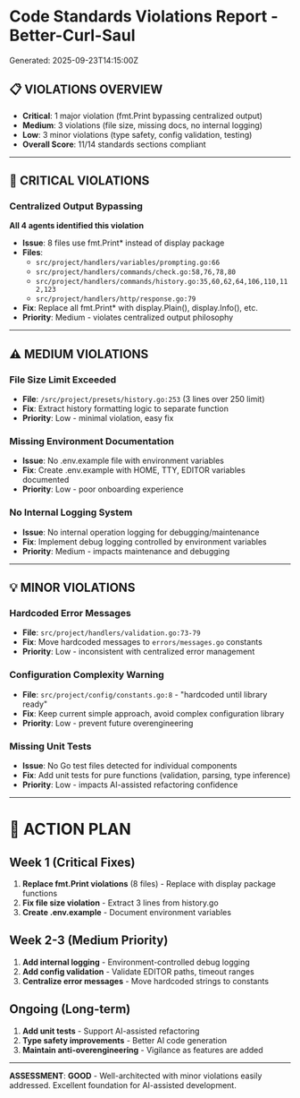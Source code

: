 # Code Standards Violations Report - Better-Curl-Saul
Generated: 2025-09-23T14:15:00Z

## 📋 VIOLATIONS OVERVIEW
- **Critical**: 1 major violation (fmt.Print bypassing centralized output)
- **Medium**: 3 violations (file size, missing docs, no internal logging)
- **Low**: 3 minor violations (type safety, config validation, testing)
- **Overall Score**: 11/14 standards sections compliant

---

## 🚨 CRITICAL VIOLATIONS

### Centralized Output Bypassing
**All 4 agents identified this violation**
- **Issue**: 8 files use fmt.Print* instead of display package
- **Files**:
  - `src/project/handlers/variables/prompting.go:66`
  - `src/project/handlers/commands/check.go:58,76,78,80`
  - `src/project/handlers/commands/history.go:35,60,62,64,106,110,112,123`
  - `src/project/handlers/http/response.go:79`
- **Fix**: Replace all fmt.Print* with display.Plain(), display.Info(), etc.
- **Priority**: Medium - violates centralized output philosophy

---

## ⚠️ MEDIUM VIOLATIONS

### File Size Limit Exceeded
- **File**: `/src/project/presets/history.go:253` (3 lines over 250 limit)
- **Fix**: Extract history formatting logic to separate function
- **Priority**: Low - minimal violation, easy fix

### Missing Environment Documentation
- **Issue**: No .env.example file with environment variables
- **Fix**: Create .env.example with HOME, TTY, EDITOR variables documented
- **Priority**: Low - poor onboarding experience

### No Internal Logging System
- **Issue**: No internal operation logging for debugging/maintenance
- **Fix**: Implement debug logging controlled by environment variables
- **Priority**: Medium - impacts maintenance and debugging

---

## 💡 MINOR VIOLATIONS

### Hardcoded Error Messages
- **File**: `src/project/handlers/validation.go:73-79`
- **Fix**: Move hardcoded messages to `errors/messages.go` constants
- **Priority**: Low - inconsistent with centralized error management

### Configuration Complexity Warning
- **File**: `src/project/config/constants.go:8` - "hardcoded until library ready"
- **Fix**: Keep current simple approach, avoid complex configuration library
- **Priority**: Low - prevent future overengineering

### Missing Unit Tests
- **Issue**: No Go test files detected for individual components
- **Fix**: Add unit tests for pure functions (validation, parsing, type inference)
- **Priority**: Low - impacts AI-assisted refactoring confidence

---

# 🎯 ACTION PLAN

## Week 1 (Critical Fixes)
1. **Replace fmt.Print violations** (8 files) - Replace with display package functions
2. **Fix file size violation** - Extract 3 lines from history.go
3. **Create .env.example** - Document environment variables

## Week 2-3 (Medium Priority)
1. **Add internal logging** - Environment-controlled debug logging
2. **Add config validation** - Validate EDITOR paths, timeout ranges
3. **Centralize error messages** - Move hardcoded strings to constants

## Ongoing (Long-term)
1. **Add unit tests** - Support AI-assisted refactoring
2. **Type safety improvements** - Better AI code generation
3. **Maintain anti-overengineering** - Vigilance as features are added

---

**ASSESSMENT**: **GOOD** - Well-architected with minor violations easily addressed. Excellent foundation for AI-assisted development.
